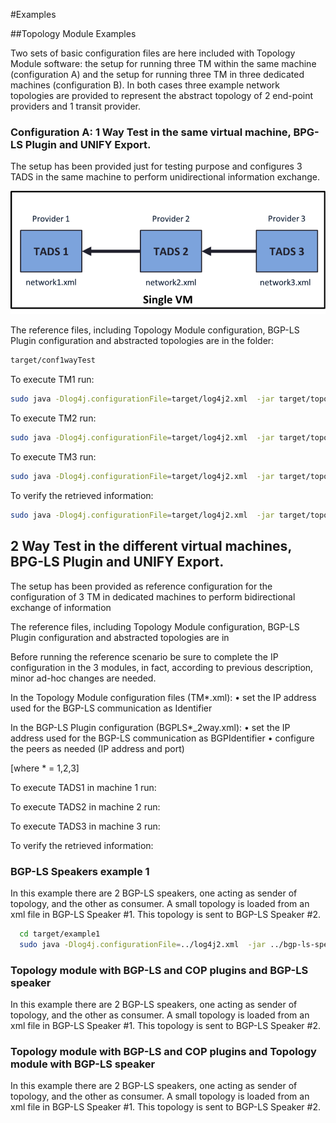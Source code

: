 #Examples 

##Topology Module Examples

Two sets of basic configuration files are here included with Topology Module software: the setup for running three TM within the same machine (configuration A) and the setup for running three TM in three dedicated machines (configuration B). In both cases three example network topologies are provided to represent the abstract topology of 2 end-point providers and 1 transit provider.

### Configuration A: 1 Way Test in the same virtual machine, BPG-LS Plugin and UNIFY Export.

The setup has been provided just for testing purpose and configures 3 TADS in the same machine to perform unidirectional information exchange.

![1WayTest](figures/1wayTest.png?raw=true "Test with 3 TM")

The reference files, including Topology Module configuration, BGP-LS Plugin configuration and abstracted topologies are in the folder:
  ```bash
target/conf1wayTest
  ```

To execute TM1 run:
  ```bash
  sudo java -Dlog4j.configurationFile=target/log4j2.xml  -jar target/topology-1.3.3-shaded.jar target/conf1wayTest/TM1.xml
  ```

To execute TM2 run:
   ```bash
 sudo java -Dlog4j.configurationFile=target/log4j2.xml  -jar target/topology-1.3.3-shaded.jar target/conf1wayTest/TM2.xml
  ```

To execute TM3 run:
   ```bash
 sudo java -Dlog4j.configurationFile=target/log4j2.xml  -jar target/topology-1.3.3-shaded.jar target/conf1wayTest/TM3.xml
  ```

To verify the retrieved information:
   ```bash
 sudo java -Dlog4j.configurationFile=target/log4j2.xml  -jar target/topology-1.3.3-shaded.jar target/conf1wayTest/TM3.xml
  ```
  
##  2 Way Test in the different virtual machines, BPG-LS Plugin and UNIFY Export.
The setup has been provided as reference configuration for the configuration of 3 TM in dedicated machines to perform bidirectional exchange of information 

The reference files, including Topology Module configuration, BGP-LS Plugin configuration and abstracted topologies are in
 

Before running the reference scenario be sure to complete the IP configuration in the 3 modules, in fact, according to previous description, minor ad-hoc changes are needed.

In the Topology Module configuration files (TM*.xml): 
•	set the IP address used for the BGP-LS communication as Identifier

In the BGP-LS Plugin configuration (BGPLS*_2way.xml):
•	set the IP address used for the BGP-LS communication as BGPIdentifier
•	configure the peers as needed (IP address and port) 

[where * = 1,2,3] 

To execute TADS1 in machine 1 run:
 

To execute TADS2 in machine 2 run:
 

To execute TADS3 in machine 3 run:
 

To verify the retrieved information:
 
### BGP-LS Speakers example 1  

In this example there are 2 BGP-LS speakers, one acting as sender of topology, and the other as consumer. A small topology is loaded from an xml file in BGP-LS Speaker #1. This topology is sent to BGP-LS Speaker #2.  

  ```bash
    cd target/example1
    sudo java -Dlog4j.configurationFile=../log4j2.xml  -jar ../bgp-ls-speaker-jar-with-dependencies.jar BGP4Parameters.xml
 ```

###  Topology module with BGP-LS and COP plugins and BGP-LS speaker

In this example there are 2 BGP-LS speakers, one acting as sender of topology, and the other as consumer. A small topology is loaded from an xml file in BGP-LS Speaker #1. This topology is sent to BGP-LS Speaker #2.  

### Topology module with BGP-LS and COP plugins and Topology module with BGP-LS speaker

In this example there are 2 BGP-LS speakers, one acting as sender of topology, and the other as consumer. A small topology is loaded from an xml file in BGP-LS Speaker #1. This topology is sent to BGP-LS Speaker #2.  
